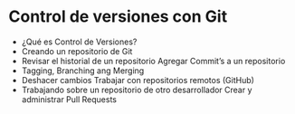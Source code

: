 # Control de versiones con Git

 - ¿Qué es Control de Versiones?
 - Creando un repositorio de Git
 - Revisar el historial de un repositorio Agregar Commit’s a un repositorio
 - Tagging, Branching ang Merging
 - Deshacer cambios Trabajar con repositorios remotos (GitHub)
 - Trabajando sobre un repositorio de otro desarrollador Crear y administrar Pull Requests

<!--stackedit_data:
eyJoaXN0b3J5IjpbMTk3ODI5MjMxOV19
-->